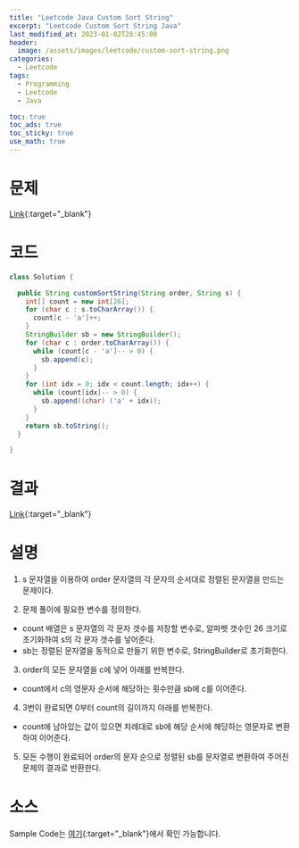 ```yaml
---
title: "Leetcode Java Custom Sort String"
excerpt: "Leetcode Custom Sort String Java"
last_modified_at: 2023-01-02T20:45:00
header:
  image: /assets/images/leetcode/custom-sort-string.png
categories:
  - Leetcode
tags:
  - Programming
  - Leetcode
  - Java

toc: true
toc_ads: true
toc_sticky: true
use_math: true
---
```

# 문제
[Link](https://leetcode.com/problems/custom-sort-string){:target="_blank"}

# 코드
```java
class Solution {

  public String customSortString(String order, String s) {
    int[] count = new int[26];
    for (char c : s.toCharArray()) {
      count[c - 'a']++;
    }
    StringBuilder sb = new StringBuilder();
    for (char c : order.toCharArray()) {
      while (count[c - 'a']-- > 0) {
        sb.append(c);
      }
    }
    for (int idx = 0; idx < count.length; idx++) {
      while (count[idx]-- > 0) {
        sb.append((char) ('a' + idx));
      }
    }
    return sb.toString();
  }

}
```

# 결과
[Link](https://leetcode.com/problems/custom-sort-string/submissions/869661453/){:target="_blank"}

# 설명
1. s 문자열을 이용하여 order 문자열의 각 문자의 순서대로 정렬된 문자열을 만드는 문제이다.

2. 문제 풀이에 필요한 변수를 정의한다.
- count 배열은 s 문자열의 각 문자 갯수를 저장할 변수로, 알파벳 갯수인 26 크기로 초기화하여 s의 각 문자 갯수를 넣어준다.
- sb는 정렬된 문자열을 동적으로 만들기 위한 변수로, StringBuilder로 초기화한다.

3. order의 모든 문자열을 c에 넣어 아래를 반복한다.
- count에서 c의 영문자 순서에 해당하는 횟수만큼 sb에 c를 이어준다.

4. 3번이 완료되면 0부터 count의 길이까지 아래를 반복한다.
- count에 남아있는 값이 있으면 차례대로 sb에 해당 순서에 해당하는 영문자로 변환하여 이어준다.

5. 모든 수행이 완료되어 order의 문자 순으로 정렬된 sb를 문자열로 변환하여 주어진 문제의 결과로 반환한다.

# 소스
Sample Code는 [여기](https://github.com/GracefulSoul/leetcode/blob/master/src/main/java/gracefulsoul/problems/CustomSortString.java){:target="_blank"}에서 확인 가능합니다.